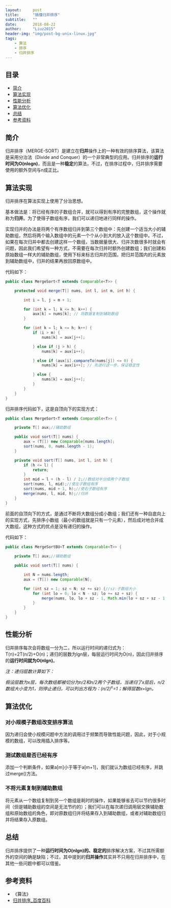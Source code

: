 ```yaml
---
layout:     post
title:      "搞懂归并排序"
subtitle:   ""
date:       2018-08-22
author:     "Liuz2015"
header-img: "img/post-bg-unix-linux.jpg"
tags:
    - 算法
    - 排序
    - 归并排序
---
```


## 目录
- [简介](#简介)
- [算法实现](#算法实现)
- [性能分析](#性能分析)
- [算法优化](#算法优化)
- [总结](#总结)
- [参考资料](#参考资料)

## 简介

归并排序（MERGE-SORT）是建立在**归并**操作上的一种有效的排序算法，该算法是采用分治法（Divide and Conquer）的一个非常典型的应用。归并排序的**运行时间为O(nlogn)**，而且是一种**稳定**的算法，不过，在排序过程中，归并排序需要使用的额外空间与n成正比。

## 算法实现

归并排序在算法实现上使用了分治思想。

基本做法是：将已经有序的子数组合并，就可以得到有序的完整数组，这个操作就称为**归并**。为了使得子数组有序，我们可以递归地进行同样的操作。

实现归并的办法是将两个有序数组归并到第三个数组中：先创建一个适当大小的辅助数组，然后将两个输入数组中的元素一个个从小到大的放入这个数组中。不过，如果在每次归并中都去创建这样一个数组，当数据量很大、归并次数很多时就会有问题，因此我们希望有一种方式，不需要在每次归并时额外创建数组；我们创建和原始数组一样大的辅助数组，使用下标来标志归并的范围，把归并范围内的元素放到辅助数组中，归并的结果再放回原数组中。

代码如下：

```java
public class MergeSort<T extends Comparable<T>> {

    protected void merge(T[] nums, int l, int m, int h) {

        int i = l, j = m + 1;

        for (int k = l; k <= h; k++) {
            aux[k] = nums[k]; // 将数据复制到辅助数组
        }

        for (int k = l; k <= h; k++) {
            if (i > m) {
                nums[k] = aux[j++];

            } else if (j > h) {
                nums[k] = aux[i++];

            } else if (aux[i].compareTo(nums[j]) <= 0) {
                nums[k] = aux[i++]; // 先进行这一步，保证稳定性

            } else {
                nums[k] = aux[j++];
            }
        }
    }
}
```

归并排序代码如下，这是自顶向下的实现方式：

```java
public class MergeSort<T extends Comparable<T>> {

    private T[] aux;//辅助数组

    public void sort(T[] nums) {
        aux = (T[]) new Comparable[nums.length];
        sort(nums, 0, nums.length - 1);
    }

    private void sort(T[] nums, int l, int h) {
        if (h <= l) {
            return;
        }
        int mid = l + (h - l) / 2;//数组对半分成两个子数组
        sort(nums, l, mid);//使左子数组有序
        sort(nums, mid + 1, h);//使右子数组有序
        merge(nums, l, mid, h);//归并
    }
}
```

前面的自顶向下的方式，是通过不断将大数组分成小数组；我们还有一种自底向上的实现方式，先排序小数组（最小的数组就是只有一个元素），然后成对地合并成大数组，这种方式的优点是没有递归的操作。

代码如下：

```java
public class MergeSortBU<T extends Comparable<T>> {
    
    private T[] aux;//辅助数组

    public void sort(T[] nums) {

        int N = nums.length;
        aux = (T[]) new Comparable[N];

        for (int sz = 1; sz < N; sz += sz) {//sz:子数组大小
            for (int lo = 0; lo < N - sz; lo += sz + sz) {
                merge(nums, lo, lo + sz - 1, Math.min(lo + sz + sz - 1, N - 1));
            }
        }
    }
}

```

## 性能分析

归并排序每次会将数组一分为二，所以运行时间的递归式为：T(n)=2T(n/2)+O(n)；递归的层数为lgn层，每层运行时间为O(n)，因此归并排序的**运行时间就为O(nlgn)**。

*注：递归层数计算如下：*

*假设层数为x层，每次数组都被切分为n/2和n/2两个子数组，当递归了x层后，n/2数组大小变为1，则停止递归，可以列出方程为：(n/2)<sup>x</sup>=1；解得层数x=lgn。*

## 算法优化

### 对小规模子数组改变排序算法

因为递归会使小规模问题中方法的调用过于频繁而导致性能问题，因此，对于小规模的数组，可以改用插入排序等。

### 测试数组是否已经有序

添加一个判断条件，如果a[m]小于等于a[m+1]，我们就认为数组已经有序，并跳过merge()方法。

### 不将元素复制到辅助数组

将元素从一个数组复制到另一个数组是耗时的操作，如果能够省去可以节约很多时间（但是辅助数组的空间是无法节约的）；我们可以在每次递归调用层交换辅助数组和原始数组的角色，即对原数组归并将结果存入到辅助数组，或者对辅助数组归并将结果存入原数组。

## 总结

归并排序提供了一种**运行时间为O(nlgn)的、稳定的**排序解决方案，不过其所需额外的空间的确是缺陷；不过，其中提到的**归并操作**其实并不只用在归并排序中，在其他一些问题中都可以借鉴。

## 参考资料
- 《算法》
- [归并排序_百度百科](https://baike.baidu.com/item/%E5%BD%92%E5%B9%B6%E6%8E%92%E5%BA%8F/1639015)

